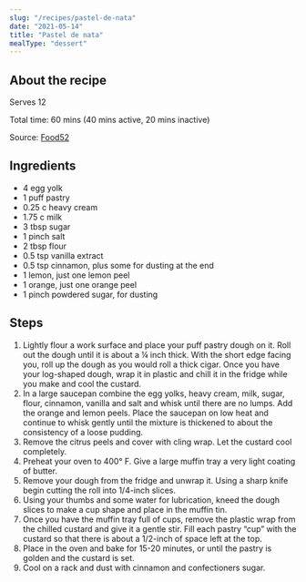 ```yaml
---
slug: "/recipes/pastel-de-nata"
date: "2021-05-14"
title: "Pastel de nata"
mealType: "dessert"
---
```


## About the recipe

Serves 12

Total time: 60 mins (40 mins active, 20 mins inactive)

Source: [Food52](https://food52.com/recipes/10242-pastel-de-nata)

## Ingredients

- 4 egg yolk
- 1 puff pastry
- 0.25 c heavy cream
- 1.75 c milk
- 3 tbsp sugar
- 1 pinch salt
- 2 tbsp flour
- 0.5 tsp vanilla extract
- 0.5 tsp cinnamon, plus some for dusting at the end
- 1 lemon, just one lemon peel
- 1 orange, just one orange peel
- 1 pinch powdered sugar, for dusting

## Steps

1. Lightly flour a work surface and place your puff pastry dough on it. Roll out the dough until it is about a ¼ inch thick. With the short edge facing you, roll up the dough as you would roll a thick cigar. Once you have your log-shaped dough, wrap it in plastic and chill it in the fridge while you make and cool the custard.
2. In a large saucepan combine the egg yolks, heavy cream, milk, sugar, flour, cinnamon, vanilla and salt and whisk until there are no lumps. Add the orange and lemon peels. Place the saucepan on low heat and continue to whisk gently until the mixture is thickened to about the consistency of a loose pudding.
3. Remove the citrus peels and cover with cling wrap. Let the custard cool completely.
4. Preheat your oven to 400° F. Give a large muffin tray a very light coating of butter.
5. Remove your dough from the fridge and unwrap it. Using a sharp knife begin cutting the roll into 1/4-inch slices.
6. Using your thumbs and some water for lubrication, kneed the dough slices to make a cup shape and place in the muffin tin.
7. Once you have the muffin tray full of cups, remove the plastic wrap from the chilled custard and give it a gentle stir. Fill each pastry “cup” with the custard so that there is about a 1/2-inch of space left at the top.
8. Place in the oven and bake for 15-20 minutes, or until the pastry is golden and the custard is set.
9. Cool on a rack and dust with cinnamon and confectioners sugar.
